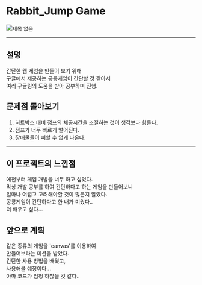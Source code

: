 # Rabbit_Jump Game
![제목 없음](https://user-images.githubusercontent.com/105787985/174131433-0c1e850d-5dc2-45e8-9951-dd077ac0c49e.jpg)

--------

## 설명
간단한 웹 게임을 만들어 보기 위해 </br>
구글에서 제공하는 공룡게임이 간단할 것 같아서 </br>
여러 구글링의 도움을 받아 공부하며 진행.

## 문제점 돌아보기

1. 히트박스 대비 점프의 체공시간을 조절하는 것이 생각보다 힘들다.
2. 점프가 너무 빠르게 떨어진다.
3. 장애물들이 피할 수 없게 나온다.

--------

## 이 프로젝트의 느낀점
에전부터 게임 개발을 너무 하고 싶었다.</br>
막상 개발 공부를 하여 간단하다고 하는 게임을 만들어보니 </br>
얼마나 어렵고 고려해야할 것이 많은지 알았다.</br>
공룡게임이 간단하다고 한 내가 미웠다..</br>
더 배우고 싶다...


## 앞으로 계획
같은 종류의 게임을 'canvas'를 이용하여</br>
만들어보라는 미션을 받았다.</br>
간단한 사용 방법을 배웠고,</br>
사용해볼 예정이다...</br>
아마 코드가 엄청 하찮을 것 같다..




